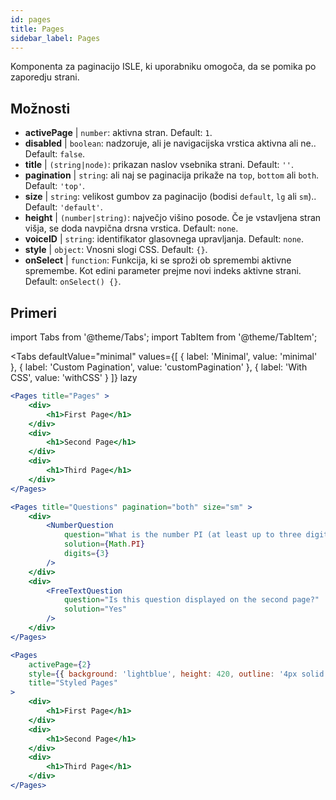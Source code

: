 ```yaml
---
id: pages 
title: Pages
sidebar_label: Pages
---
```


Komponenta za paginacijo ISLE, ki uporabniku omogoča, da se pomika po zaporedju strani.

## Možnosti

* __activePage__ | `number`: aktivna stran. Default: `1`.
* __disabled__ | `boolean`: nadzoruje, ali je navigacijska vrstica aktivna ali ne.. Default: `false`.
* __title__ | `(string|node)`: prikazan naslov vsebnika strani. Default: `''`.
* __pagination__ | `string`: ali naj se paginacija prikaže na `top`, `bottom` ali `both`. Default: `'top'`.
* __size__ | `string`: velikost gumbov za paginacijo (bodisi `default`, `lg` ali `sm`).. Default: `'default'`.
* __height__ | `(number|string)`: največjo višino posode. Če je vstavljena stran višja, se doda navpična drsna vrstica. Default: `none`.
* __voiceID__ | `string`: identifikator glasovnega upravljanja. Default: `none`.
* __style__ | `object`: Vnosni slogi CSS. Default: `{}`.
* __onSelect__ | `function`: Funkcija, ki se sproži ob spremembi aktivne spremembe. Kot edini parameter prejme novi indeks aktivne strani. Default: `onSelect() {}`.


## Primeri

import Tabs from '@theme/Tabs';
import TabItem from '@theme/TabItem';

<Tabs
    defaultValue="minimal"
    values={[
        { label: 'Minimal', value: 'minimal' },
        { label: 'Custom Pagination', value: 'customPagination' },
        { label: 'With CSS', value: 'withCSS' }
    ]}
    lazy
>

<TabItem value="minimal">

```jsx live
<Pages title="Pages" >
    <div>
        <h1>First Page</h1>
    </div>
    <div>
        <h1>Second Page</h1>
    </div>
    <div>
        <h1>Third Page</h1>
    </div>
</Pages>
```

</TabItem>

<TabItem value="customPagination" >

```jsx live
<Pages title="Questions" pagination="both" size="sm" >
    <div>
        <NumberQuestion
            question="What is the number PI (at least up to three digits after the decimal point)?"
            solution={Math.PI}
            digits={3}
        />
    </div>
    <div>
        <FreeTextQuestion 
            question="Is this question displayed on the second page?"
            solution="Yes" 
        />
    </div>
</Pages>
```
</TabItem>

<TabItem value="withCSS">

```jsx live
<Pages 
    activePage={2}
    style={{ background: 'lightblue', height: 420, outline: '4px solid black' }} 
    title="Styled Pages"
>
    <div>
        <h1>First Page</h1>
    </div>
    <div>
        <h1>Second Page</h1>
    </div>
    <div>
        <h1>Third Page</h1>
    </div>
</Pages>
```

</TabItem>

</Tabs>

